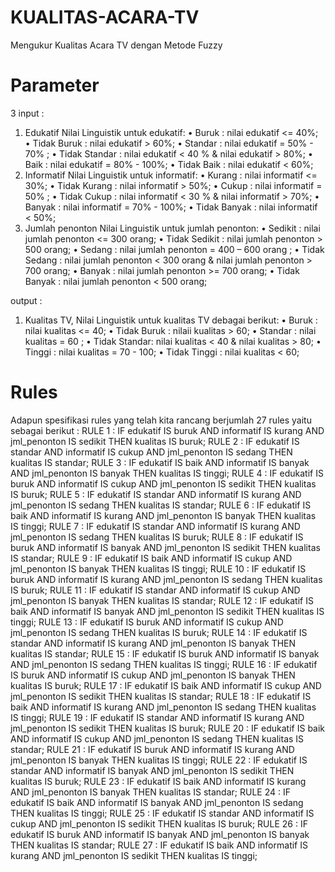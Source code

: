 # KUALITAS-ACARA-TV
Mengukur Kualitas Acara TV dengan Metode Fuzzy
# Parameter
3 input  :
1.	Edukatif
Nilai Linguistik untuk edukatif:
•	Buruk : nilai edukatif <= 40%;
•	Tidak Buruk :  nilai edukatif  > 60%;
•	Standar : nilai edukatif = 50% - 70% ;
•	Tidak Standar :  nilai edukatif < 40 % & nilai edukatif  > 80%;
•	Baik : nilai edukatif = 80% - 100%;
•	Tidak Baik :  nilai edukatif  < 60%;
2.  Informatif
Nilai Linguistik untuk informatif:
•	Kurang : nilai informatif <= 30%;
•	Tidak Kurang :  nilai informatif  > 50%;
•	Cukup : nilai informatif = 50% ;
•	Tidak Cukup :  nilai informatif < 30 % & nilai informatif  > 70%;
•	Banyak : nilai informatif  = 70% - 100%;
•	Tidak Banyak :  nilai informatif  < 50%;
3.	Jumlah penonton
Nilai Linguistik untuk jumlah penonton:
•	Sedikit : nilai jumlah penonton <= 300 orang;
•	Tidak Sedikit :  nilai jumlah penonton  > 500 orang;
•	Sedang : nilai jumlah penonton = 400 – 600 orang ;
•	Tidak Sedang :  nilai jumlah penonton < 300 orang & nilai jumlah penonton  > 700 orang;
•	Banyak : nilai jumlah penonton >= 700 orang;
•	Tidak Banyak :  nilai jumlah penonton  < 500 orang;

output :
1.	Kualitas TV, Nilai Linguistik untuk kualitas TV debagai berikut:
•	Buruk : nilai kualitas <= 40;
•	Tidak Buruk :  nilaii kualitas > 60;
•	Standar : nilai kualitas = 60 ;
•	Tidak Standar:  nilai kualitas < 40  & nilai kualitas  > 80;
•	Tinggi : nilai kualitas  = 70 - 100;
•	Tidak Tinggi :  nilai kualitas  < 60;

# Rules
Adapun spesifikasi rules yang telah kita rancang berjumlah 27 rules yaitu sebagai berikut :
RULE 1 : IF edukatif IS buruk AND informatif IS kurang AND jml_penonton IS sedikit THEN kualitas IS buruk;
RULE 2 : IF edukatif IS standar AND informatif IS cukup AND jml_penonton IS sedang THEN kualitas IS standar;
RULE 3 : IF edukatif IS baik AND informatif IS banyak AND jml_penonton IS banyak THEN kualitas IS tinggi;
RULE 4 : IF edukatif IS buruk AND informatif IS cukup AND jml_penonton IS sedikit THEN kualitas IS buruk;
RULE 5 : IF edukatif IS standar AND informatif IS kurang AND jml_penonton IS sedang THEN kualitas IS standar;
RULE 6 : IF edukatif IS baik AND informatif IS kurang AND jml_penonton IS banyak THEN kualitas IS tinggi;
RULE 7 : IF edukatif IS standar AND informatif IS kurang AND jml_penonton IS sedang THEN kualitas IS buruk;
RULE 8 : IF edukatif IS buruk AND informatif IS banyak AND jml_penonton IS sedikit THEN kualitas IS standar;
RULE 9 : IF edukatif IS baik AND informatif IS cukup AND jml_penonton IS banyak THEN kualitas IS tinggi;
RULE 10 : IF edukatif IS buruk AND informatif IS kurang AND jml_penonton IS sedang THEN kualitas IS buruk;
RULE 11 : IF edukatif IS standar AND informatif IS cukup AND jml_penonton IS banyak THEN kualitas IS standar;
RULE 12 : IF edukatif IS baik AND informatif IS banyak AND jml_penonton IS sedikit THEN kualitas IS tinggi;
RULE 13 : IF edukatif IS buruk AND informatif IS cukup AND jml_penonton IS sedang THEN kualitas IS buruk;
RULE 14 : IF edukatif IS standar AND informatif IS kurang AND jml_penonton IS banyak THEN kualitas IS standar;
RULE 15 : IF edukatif IS buruk AND informatif IS banyak AND jml_penonton IS sedang THEN kualitas IS tinggi;
RULE 16 : IF edukatif IS buruk AND informatif IS cukup AND jml_penonton IS banyak THEN kualitas IS buruk;
RULE 17 : IF edukatif IS baik AND informatif IS cukup AND jml_penonton IS sedikit THEN kualitas IS standar;
RULE 18 : IF edukatif IS baik AND informatif IS kurang AND jml_penonton IS sedang THEN kualitas IS tinggi;
RULE 19 : IF edukatif IS standar AND informatif IS kurang AND jml_penonton IS sedikit THEN kualitas IS buruk;
RULE 20 : IF edukatif IS baik AND informatif IS cukup AND jml_penonton IS sedang THEN kualitas IS standar;
RULE 21 : IF edukatif IS buruk AND informatif IS kurang AND jml_penonton IS banyak THEN kualitas IS tinggi;
RULE 22 : IF edukatif IS standar AND informatif IS banyak AND jml_penonton IS sedikit THEN kualitas IS buruk;
RULE 23 : IF edukatif IS baik AND informatif IS kurang AND jml_penonton IS banyak THEN kualitas IS standar;
RULE 24 : IF edukatif IS baik AND informatif IS banyak AND jml_penonton IS sedang THEN kualitas IS tinggi;
RULE 25 : IF edukatif IS standar AND informatif IS cukup AND jml_penonton IS sedikit THEN kualitas IS buruk;
RULE 26 : IF edukatif IS buruk AND informatif IS banyak AND jml_penonton IS banyak THEN kualitas IS standar;
RULE 27 : IF edukatif IS baik AND informatif IS kurang AND jml_penonton IS sedikit THEN kualitas IS tinggi;
